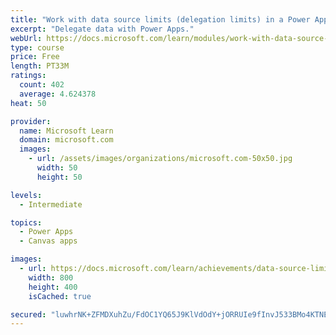```yaml
---
title: "Work with data source limits (delegation limits) in a Power Apps canvas app"
excerpt: "Delegate data with Power Apps."
webUrl: https://docs.microsoft.com/learn/modules/work-with-data-source-limits-powerapps-canvas-app/
type: course
price: Free
length: PT33M
ratings:
  count: 402
  average: 4.624378
heat: 50

provider:
  name: Microsoft Learn
  domain: microsoft.com
  images:
    - url: /assets/images/organizations/microsoft.com-50x50.jpg
      width: 50
      height: 50

levels:
  - Intermediate

topics:
  - Power Apps
  - Canvas apps

images:
  - url: https://docs.microsoft.com/learn/achievements/data-source-limits-social.png
    width: 800
    height: 400
    isCached: true

secured: "luwhrNK+ZFMDXuhZu/FdOC1YQ65J9KlVdOdY+jORRUIe9fInvJ533BMo4KTNEvkVvyyxD5pej0DlQAtUS/gxeGv4XfQrreVsS5fJ4Bh+29mlU4sfo5+HZHklc1VF2LDlo27IOxYhPfCwBY23DH1mbDUimrVlPR7vUEVMMoKJMSU7Mq2xY9e2uu0tI60/Dpt2CA4/M/RhFIOojRYh28u33v+hcmDLuyzlW+/JpSdx/oGYAvt7ddc86CJVe9TCvw8kXagllc3Q14l6Nty6WyQhsAJmTEgS8LN+4qo737NRPI6zqrftin2X8ZkUs6NFt0cKZ3njQ5trhZ4HrTFT9yBC5t7r3AbLDEOPAwSE+ZIGmmoGO4fKej4obSDJlnOLeSulNrYr7DXZI2bFF9/8TCAw9/z2igTnl/fS8qtrVwO78LA=;0/fjNfubnnU37bxvdc5vTA=="
---
```


